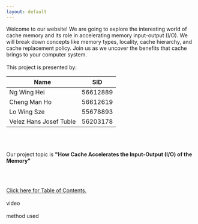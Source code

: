 ```yaml
---
layout: default
---
```

<head>
     <style>
        .centered-table {
            margin-left: auto;
            margin-right: auto;
        }
    </style>
    <script>
     function greeting() {
            var name = prompt("What is your first name?");
            var input = document.getElementById('firstnameInput');
            var firstname = input.value.trim();
            if (firstname !== "") {
                firstname = firstname[0].toUpperCase() + firstname.substring(1);
                document.getElementById('message').textContent = 'Hello ' + firstname + '! Welcome to our project!';
                localStorage.setItem("firstname", firstname);
            } else {
                document.getElementById('message').textContent = "Please enter your first name.";
            }
        }
        function checkCache() {
            if ('caches' in window) {
                // Check if the resource is present in the cache
                caches.match('https://cs1102proj-cache.github.io/CS1102/')
                    .then(response => {
                        if (response) {
                            var firstname = localStorage.getItem("firstname");
                            console.log("Welcome back, " + firstname + "!");
                        } else {
                            greeting();
                        }
                    })
                    .catch(error => {
                        console.error('Error checking cache:', error);
                    });
            } else {
                console.log('Caching is not supported in this browser.');
            }
        }
  </script>
</head>
    
<body onload='checkCache();greeting();'>
 <div id="message"></div>

<div class="bodytext"><div class="middle">
Welcome to our website! We are going to explore the interesting world of cache memory and its role in accelerating memory input-output (I/O). We will break down concepts like memory types, locality, cache hierarchy, and cache replacement policy. Join us as we uncover the benefits that cache brings to your computer system. 
<br/><br/>This project is presented by: <br/>
  <div class="centered-table">
    <table>
    <thead>
      <tr>
        <th><b>Name</b></th>
        <th><b>SID</b></th>
      </tr>
    </thead>
    <tbody>
      <tr>
        <td>Ng Wing Hei</td>
        <td>56612889</td>
      </tr>
      <tr>
        <td>Cheng Man Ho</td>
        <td>56612619</td>
      </tr>
      <tr>
        <td>Lo Wing Sze</td>
        <td>55678893</td>
      </tr>
      <tr>
        <td>Velez Hans Josef Tuble</td>
        <td>56203178</td>
      </tr>
    </tbody>
 </table>
</div>

<br/><br/>

Our project topic is <b>"How Cache Accelerates the Input-Output (I/O) of the Memory"</b>

<br/><br/>

<a href="https://cs1102proj-cache.github.io/CS1102/table_of_contents.html">Click here for <u>Table of Contents.</u></a>
<br/><br/>
video
<br/><br/>
method used
